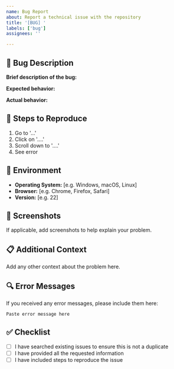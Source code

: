 ```yaml
---
name: Bug Report
about: Report a technical issue with the repository
title: '[BUG] '
labels: ['bug']
assignees: ''

---
```


## 🐛 Bug Description
**Brief description of the bug:**

**Expected behavior:**

**Actual behavior:**

## 🔄 Steps to Reproduce
1. Go to '...'
2. Click on '....'
3. Scroll down to '....'
4. See error

## 📱 Environment
- **Operating System:** [e.g. Windows, macOS, Linux]
- **Browser:** [e.g. Chrome, Firefox, Safari]
- **Version:** [e.g. 22]

## 📸 Screenshots
If applicable, add screenshots to help explain your problem.

## 📋 Additional Context
Add any other context about the problem here.

## 🔍 Error Messages
If you received any error messages, please include them here:

```
Paste error message here
```

## ✅ Checklist
- [ ] I have searched existing issues to ensure this is not a duplicate
- [ ] I have provided all the requested information
- [ ] I have included steps to reproduce the issue
